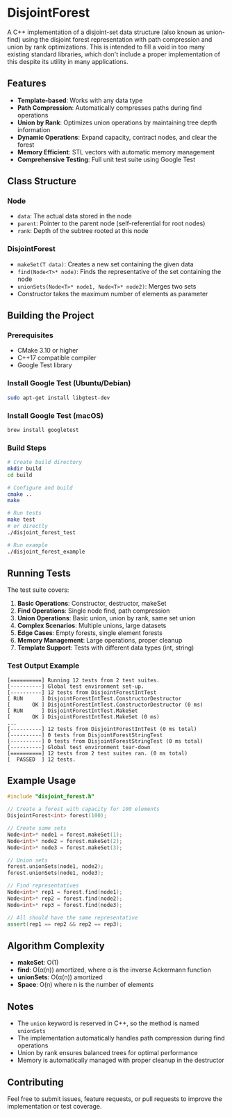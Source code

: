 # DisjointForest

A C++ implementation of a disjoint-set data structure (also known as union-find) using the disjoint forest representation with path compression and union by rank optimizations. This is intended to fill a void in too many existing standard libraries, which don't include a proper implementation of this despite its utility in many applications.

## Features

- **Template-based**: Works with any data type
- **Path Compression**: Automatically compresses paths during find operations
- **Union by Rank**: Optimizes union operations by maintaining tree depth information
- **Dynamic Operations**: Expand capacity, contract nodes, and clear the forest
- **Memory Efficient**: STL vectors with automatic memory management
- **Comprehensive Testing**: Full unit test suite using Google Test

## Class Structure

### Node<T>
- `data`: The actual data stored in the node
- `parent`: Pointer to the parent node (self-referential for root nodes)
- `rank`: Depth of the subtree rooted at this node

### DisjointForest<T>
- `makeSet(T data)`: Creates a new set containing the given data
- `find(Node<T>* node)`: Finds the representative of the set containing the node
- `unionSets(Node<T>* node1, Node<T>* node2)`: Merges two sets
- Constructor takes the maximum number of elements as parameter

## Building the Project

### Prerequisites
- CMake 3.10 or higher
- C++17 compatible compiler
- Google Test library

### Install Google Test (Ubuntu/Debian)
```bash
sudo apt-get install libgtest-dev
```

### Install Google Test (macOS)
```bash
brew install googletest
```

### Build Steps
```bash
# Create build directory
mkdir build
cd build

# Configure and build
cmake ..
make

# Run tests
make test
# or directly
./disjoint_forest_test

# Run example
./disjoint_forest_example
```

## Running Tests

The test suite covers:

1. **Basic Operations**: Constructor, destructor, makeSet
2. **Find Operations**: Single node find, path compression
3. **Union Operations**: Basic union, union by rank, same set union
4. **Complex Scenarios**: Multiple unions, large datasets
5. **Edge Cases**: Empty forests, single element forests
6. **Memory Management**: Large operations, proper cleanup
7. **Template Support**: Tests with different data types (int, string)

### Test Output Example
```
[==========] Running 12 tests from 2 test suites.
[----------] Global test environment set-up.
[----------] 12 tests from DisjointForestIntTest
[ RUN      ] DisjointForestIntTest.ConstructorDestructor
[       OK ] DisjointForestIntTest.ConstructorDestructor (0 ms)
[ RUN      ] DisjointForestIntTest.MakeSet
[       OK ] DisjointForestIntTest.MakeSet (0 ms)
...
[----------] 12 tests from DisjointForestIntTest (0 ms total)
[----------] 0 tests from DisjointForestStringTest
[----------] 0 tests from DisjointForestStringTest (0 ms total)
[----------] Global test environment tear-down
[==========] 12 tests from 2 test suites ran. (0 ms total)
[  PASSED  ] 12 tests.
```

## Example Usage

```cpp
#include "disjoint_forest.h"

// Create a forest with capacity for 100 elements
DisjointForest<int> forest(100);

// Create some sets
Node<int>* node1 = forest.makeSet(1);
Node<int>* node2 = forest.makeSet(2);
Node<int>* node3 = forest.makeSet(3);

// Union sets
forest.unionSets(node1, node2);
forest.unionSets(node1, node3);

// Find representatives
Node<int>* rep1 = forest.find(node1);
Node<int>* rep2 = forest.find(node2);
Node<int>* rep3 = forest.find(node3);

// All should have the same representative
assert(rep1 == rep2 && rep2 == rep3);
```

## Algorithm Complexity

- **makeSet**: O(1)
- **find**: O(α(n)) amortized, where α is the inverse Ackermann function
- **unionSets**: O(α(n)) amortized
- **Space**: O(n) where n is the number of elements

## Notes

- The `union` keyword is reserved in C++, so the method is named `unionSets`
- The implementation automatically handles path compression during find operations
- Union by rank ensures balanced trees for optimal performance
- Memory is automatically managed with proper cleanup in the destructor

## Contributing

Feel free to submit issues, feature requests, or pull requests to improve the implementation or test coverage. 
